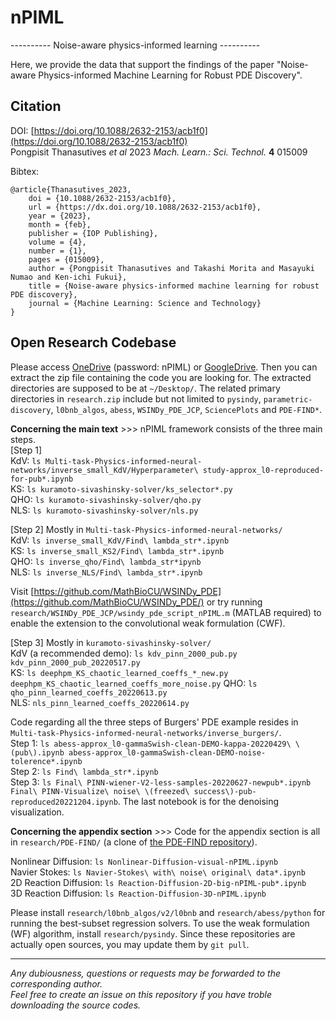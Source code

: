 # nPIML
---------- Noise-aware physics-informed learning ----------

Here, we provide the data that support the findings of the paper "Noise-aware Physics-informed Machine Learning for Robust PDE Discovery".

## Citation
DOI: [https://doi.org/10.1088/2632-2153/acb1f0](https://doi.org/10.1088/2632-2153/acb1f0)  
Pongpisit Thanasutives *et al* 2023 *Mach. Learn.: Sci. Technol.* **4** 015009

Bibtex:  

```
@article{Thanasutives_2023,
	doi = {10.1088/2632-2153/acb1f0},
	url = {https://dx.doi.org/10.1088/2632-2153/acb1f0},
	year = {2023},
	month = {feb},
	publisher = {IOP Publishing},
	volume = {4},
	number = {1},
	pages = {015009},
	author = {Pongpisit Thanasutives and Takashi Morita and Masayuki Numao and Ken-ichi Fukui},
	title = {Noise-aware physics-informed machine learning for robust PDE discovery},
	journal = {Machine Learning: Science and Technology}
}
```

## Open Research Codebase
Please access [OneDrive](https://chula-my.sharepoint.com/:f:/g/personal/pongpisit_t_alumni_chula_ac_th/EqLojgZtNzNJoGZIcJLqTjkBv4VYXoUueFYy8KzGkwzlpA?e=IXAmKX) (password: nPIML) or [GoogleDrive](https://drive.google.com/drive/folders/1hlsO6BuGa4lL1lruBDT-Z6jXWxuFLCZG?usp=share_link). Then you can extract the zip file containing the code you are looking for. The extracted directories are supposed to be at `~/Desktop/`. The related primary directories in `research.zip` include but not limited to `pysindy`, `parametric-discovery`, `l0bnb_algos`, `abess`, `WSINDy_PDE_JCP`, `SciencePlots` and `PDE-FIND*`.

**Concerning the main text** >>> nPIML framework consists of the three main steps.  
[Step 1]  
KdV: `ls Multi-task-Physics-informed-neural-networks/inverse_small_KdV/Hyperparameter\ study-approx_l0-reproduced-for-pub*.ipynb`  
KS: `ls kuramoto-sivashinsky-solver/ks_selector*.py`  
QHO: `ls kuramoto-sivashinsky-solver/qho.py`  
NLS: `ls kuramoto-sivashinsky-solver/nls.py`

[Step 2] Mostly in `Multi-task-Physics-informed-neural-networks/`  
KdV: `ls inverse_small_KdV/Find\ lambda_str*.ipynb`  
KS: `ls inverse_small_KS2/Find\ lambda_str*.ipynb`  
QHO: `ls inverse_qho/Find\ lambda_str*ipynb`  
NLS: `ls inverse_NLS/Find\ lambda_str*.ipynb`

Visit [https://github.com/MathBioCU/WSINDy_PDE](https://github.com/MathBioCU/WSINDy_PDE/) or try running `research/WSINDy_PDE_JCP/wsindy_pde_script_nPIML.m` (MATLAB required) to enable the extension to the convolutional weak formulation (CWF).

[Step 3] Mostly in `kuramoto-sivashinsky-solver/`  
KdV (a recommended demo): `ls kdv_pinn_2000_pub.py kdv_pinn_2000_pub_20220517.py`  
KS: `ls deephpm_KS_chaotic_learned_coeffs_*_new.py deephpm_KS_chaotic_learned_coeffs_more_noise.py` 
QHO: `ls qho_pinn_learned_coeffs_20220613.py`  
NLS: `nls_pinn_learned_coeffs_20220614.py`

Code regarding all the three steps of Burgers' PDE example resides in `Multi-task-Physics-informed-neural-networks/inverse_burgers/`.  
Step 1: `ls abess-approx_l0-gammaSwish-clean-DEMO-kappa-20220429\ \(pub\).ipynb abess-approx_l0-gammaSwish-clean-DEMO-noise-tolerence*.ipynb`  
Step 2: `ls Find\ lambda_str*.ipynb`  
Step 3: `ls Final\ PINN-wiener-V2-less-samples-20220627-newpub*.ipynb Final\ PINN-Visualize\ noise\ \(freezed\ success\)-pub-reproduced20221204.ipynb`. The last notebook is for the denoising visualization.

**Concerning the appendix section** >>> Code for the appendix section is all in `research/PDE-FIND/` (a clone of [the PDE-FIND repository](https://github.com/snagcliffs/PDE-FIND)).  

Nonlinear Diffusion: `ls Nonlinear-Diffusion-visual-nPIML.ipynb`  
Navier Stokes: `ls Navier-Stokes\ with\ noise\ original\ data*.ipynb`  
2D Reaction Diffusion: `ls Reaction-Diffusion-2D-big-nPIML-pub*.ipynb`  
3D Reaction Diffusion: `ls Reaction-Diffusion-3D-nPIML.ipynb`

Please install `research/l0bnb_algos/v2/l0bnb` and `research/abess/python` for running the best-subset regression solvers. To use the weak formulation (WF) algorithm, install `research/pysindy`. Since these repositories are actually open sources, you may update them by `git pull`.

--------------------------------------------------------------------------------
*Any dubiousness, questions or requests may be forwarded to the corresponding author.*  
*Feel free to create an issue on this repository if you have troble downloading the source codes.*